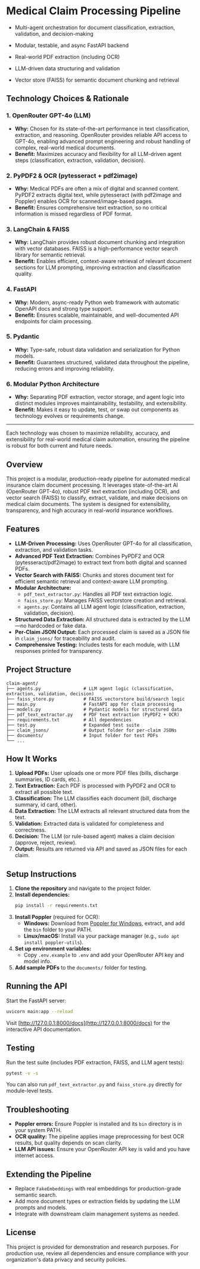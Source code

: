 # Medical Claim Processing Pipeline



- Multi-agent orchestration for document classification, extraction, validation, and decision-making

- Modular, testable, and async FastAPI backend
- Real-world PDF extraction (including OCR)
- LLM-driven data structuring and validation
- Vector store (FAISS) for semantic document chunking and retrieval

## Technology Choices & Rationale

### 1. OpenRouter GPT-4o (LLM)

- **Why:** Chosen for its state-of-the-art performance in text classification, extraction, and reasoning. OpenRouter provides reliable API access to GPT-4o, enabling advanced prompt engineering and robust handling of complex, real-world medical documents.
- **Benefit:** Maximizes accuracy and flexibility for all LLM-driven agent steps (classification, extraction, validation, decision).

### 2. PyPDF2 & OCR (pytesseract + pdf2image)

- **Why:** Medical PDFs are often a mix of digital and scanned content. PyPDF2 extracts digital text, while pytesseract (with pdf2image and Poppler) enables OCR for scanned/image-based pages.
- **Benefit:** Ensures comprehensive text extraction, so no critical information is missed regardless of PDF format.

### 3. LangChain & FAISS

- **Why:** LangChain provides robust document chunking and integration with vector databases. FAISS is a high-performance vector search library for semantic retrieval.
- **Benefit:** Enables efficient, context-aware retrieval of relevant document sections for LLM prompting, improving extraction and classification quality.

### 4. FastAPI

- **Why:** Modern, async-ready Python web framework with automatic OpenAPI docs and strong type support.
- **Benefit:** Ensures scalable, maintainable, and well-documented API endpoints for claim processing.

### 5. Pydantic

- **Why:** Type-safe, robust data validation and serialization for Python models.
- **Benefit:** Guarantees structured, validated data throughout the pipeline, reducing errors and improving reliability.

### 6. Modular Python Architecture

- **Why:** Separating PDF extraction, vector storage, and agent logic into distinct modules improves maintainability, testability, and extensibility.
- **Benefit:** Makes it easy to update, test, or swap out components as technology evolves or requirements change.

---

Each technology was chosen to maximize reliability, accuracy, and extensibility for real-world medical claim automation, ensuring the pipeline is robust for both current and future needs.

## Overview

This project is a modular, production-ready pipeline for automated medical insurance claim document processing. It leverages state-of-the-art AI (OpenRouter GPT-4o), robust PDF text extraction (including OCR), and vector search (FAISS) to classify, extract, validate, and make decisions on medical claim documents. The system is designed for extensibility, transparency, and high accuracy in real-world insurance workflows.

## Features

- **LLM-Driven Processing:** Uses OpenRouter GPT-4o for all classification, extraction, and validation tasks.
- **Advanced PDF Text Extraction:** Combines PyPDF2 and OCR (pytesseract/pdf2image) to extract text from both digital and scanned PDFs.
- **Vector Search with FAISS:** Chunks and stores document text for efficient semantic retrieval and context-aware LLM prompting.
- **Modular Architecture:**
  - `pdf_text_extractor.py`: Handles all PDF text extraction logic.
  - `faiss_store.py`: Manages FAISS vectorstore creation and retrieval.
  - `agents.py`: Contains all LLM agent logic (classification, extraction, validation, decision).
- **Structured Data Extraction:** All structured data is extracted by the LLM—no hardcoded or fake data.
- **Per-Claim JSON Output:** Each processed claim is saved as a JSON file in `claim_jsons/` for traceability and audit.
- **Comprehensive Testing:** Includes tests for each module, with LLM responses printed for transparency.

## Project Structure

```
claim-agent/
├── agents.py                # LLM agent logic (classification, extraction, validation, decision)
├── faiss_store.py           # FAISS vectorstore build/search logic
├── main.py                  # FastAPI app for claim processing
├── models.py                # Pydantic models for structured data
├── pdf_text_extractor.py    # PDF text extraction (PyPDF2 + OCR)
├── requirements.txt         # All dependencies
├── test.py                  # Expanded test suite
├── claim_jsons/             # Output folder for per-claim JSONs
├── documents/               # Input folder for test PDFs
└── ...
```

## How It Works

1. **Upload PDFs:** User uploads one or more PDF files (bills, discharge summaries, ID cards, etc.).
2. **Text Extraction:** Each PDF is processed with PyPDF2 and OCR to extract all possible text.
3. **Classification:** The LLM classifies each document (bill, discharge summary, id card, other).
4. **Data Extraction:** The LLM extracts all relevant structured data from the text.
5. **Validation:** Extracted data is validated for completeness and correctness.
6. **Decision:** The LLM (or rule-based agent) makes a claim decision (approve, reject, review).
7. **Output:** Results are returned via API and saved as JSON files for each claim.

## Setup Instructions

1. **Clone the repository** and navigate to the project folder.
2. **Install dependencies:**
   ```sh
   pip install -r requirements.txt
   ```
3. **Install Poppler** (required for OCR):
   - **Windows:** Download from [Poppler for Windows](https://github.com/oschwartz10612/poppler-windows/releases/), extract, and add the `bin` folder to your PATH.
   - **Linux/macOS:** Install via your package manager (e.g., `sudo apt install poppler-utils`).
4. **Set up environment variables:**
   - Copy `.env.example` to `.env` and add your OpenRouter API key and model info.
5. **Add sample PDFs** to the `documents/` folder for testing.

## Running the API

Start the FastAPI server:

```sh
uvicorn main:app --reload
```

Visit [http://127.0.0.1:8000/docs](http://127.0.0.1:8000/docs) for the interactive API documentation.

## Testing

Run the test suite (includes PDF extraction, FAISS, and LLM agent tests):

```sh
pytest -v -s
```

You can also run `pdf_text_extractor.py` and `faiss_store.py` directly for module-level tests.

## Troubleshooting

- **Poppler errors:** Ensure Poppler is installed and its `bin` directory is in your system PATH.
- **OCR quality:** The pipeline applies image preprocessing for best OCR results, but quality depends on scan clarity.
- **LLM API issues:** Ensure your OpenRouter API key is valid and you have internet access.

## Extending the Pipeline

- Replace `FakeEmbeddings` with real embeddings for production-grade semantic search.
- Add more document types or extraction fields by updating the LLM prompts and models.
- Integrate with downstream claim management systems as needed.

## License

This project is provided for demonstration and research purposes. For production use, review all dependencies and ensure compliance with your organization's data privacy and security policies.
